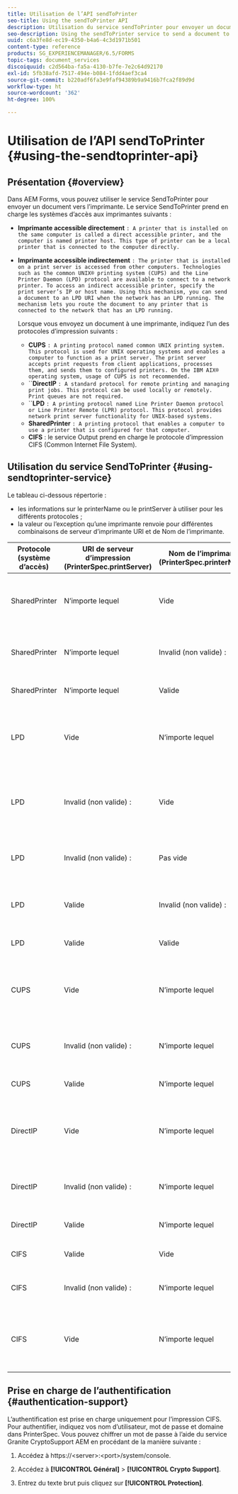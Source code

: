 ```yaml
---
title: Utilisation de l’API sendToPrinter
seo-title: Using the sendToPrinter API
description: Utilisation du service sendToPrinter pour envoyer un document vers l’imprimante.
seo-description: Using the sendToPrinter service to send a document to printer.
uuid: c6a3fe8d-ec19-4350-b4a6-4c3d1971b501
content-type: reference
products: SG_EXPERIENCEMANAGER/6.5/FORMS
topic-tags: document_services
discoiquuid: c2d564ba-fa5a-4130-b7fe-7e2c64d92170
exl-id: 5fb38afd-7517-494e-b084-1fdd4aef3ca4
source-git-commit: b220adf6fa3e9faf94389b9a9416b7fca2f89d9d
workflow-type: ht
source-wordcount: '362'
ht-degree: 100%

---
```


# Utilisation de l’API sendToPrinter {#using-the-sendtoprinter-api}

## Présentation {#overview}

Dans AEM Forms, vous pouvez utiliser le service SendToPrinter pour envoyer un document vers l’imprimante. Le service SendToPrinter prend en charge les systèmes d’accès aux imprimantes suivants :

* **Imprimante accessible directement** `: A printer that is installed on the same computer is called a direct accessible printer, and the computer is named printer host. This type of printer can be a local printer that is connected to the computer directly.`

* **Imprimante accessible indirectement** `: The printer that is installed on a print server is accessed from other computers. Technologies such as the common UNIX® printing system (CUPS) and the Line Printer Daemon (LPD) protocol are available to connect to a network printer. To access an indirect accessible printer, specify the print server’s IP or host name. Using this mechanism, you can send a document to an LPD URI when the network has an LPD running. The mechanism lets you route the document to any printer that is connected to the network that has an LPD running.`

   Lorsque vous envoyez un document à une imprimante, indiquez l’un des protocoles d’impression suivants : 

   * **CUPS** `: A printing protocol named common UNIX printing system. This protocol is used for UNIX operating systems and enables a computer to function as a print server. The print server accepts print requests from client applications, processes them, and sends them to configured printers. On the IBM AIX® operating system, usage of CUPS is not recommended.`
   * ``**DirectIP** `: A standard protocol for remote printing and managing print jobs. This protocol can be used locally or remotely. Print queues are not required.`
   * ``**LPD** `: A printing protocol named Line Printer Daemon protocol or Line Printer Remote (LPR) protocol. This protocol provides network print server functionality for UNIX-based systems.`
   * **SharedPrinter** `: A printing protocol that enables a computer to use a printer that is configured for that computer.`
   * **CIFS** : le service Output prend en charge le protocole d’impression CIFS (Common Internet File System).

## Utilisation du service SendToPrinter {#using-sendtoprinter-service}

Le tableau ci-dessous répertorie :

* les informations sur le printerName ou le printServer à utiliser pour les différents protocoles ;
* la valeur ou l’exception qu’une imprimante renvoie pour différentes combinaisons de serveur d’imprimante URI et de Nom de l’imprimante.

| Protocole (système d’accès) | URI de serveur d’impression (PrinterSpec.printServer) | Nom de l’imprimante (PrinterSpec.printerName) | Résultat |
|--- |--- |--- |--- |
| SharedPrinter | N’importe lequel | Vide | Exception : l’argument requis sPrinterName ne peut pas être vide. |
| SharedPrinter | N’importe lequel | Invalid (non valide) : | Une exception indique que l’imprimante est introuvable. |
| SharedPrinter | N’importe lequel | Valide | Tâche d’impression réussie. |
| LPD | Vide | N’importe lequel | une exception indiquant que l’argument requis sPrintServerUri ne peut pas être vide. |
| LPD | Invalid (non valide) : | Vide | une exception indiquant que l’argument requis sPrinterName ne peut pas être vide. |
| LPD | Invalid (non valide) : | Pas vide | une exception indiquant que sPrintServerUri est introuvable. |
| LPD | Valide | Invalid (non valide) : | une exception indiquant que l’imprimante est introuvable. |
| LPD | Valide | Valide | Tâche d’impression réussie. |
| CUPS | Vide | N’importe lequel | une exception indiquant que l’argument requis sPrintServerUri ne peut pas être vide. |
| CUPS | Invalid (non valide) : | N’importe lequel | une exception indiquant que l’imprimante est introuvable. |
| CUPS | Valide | N’importe lequel | Tâche d’impression réussie. |
| DirectIP | Vide | N’importe lequel | une exception indiquant que l’argument requis sPrintServerUri ne peut pas être vide. |
| DirectIP | Invalid (non valide) : | N’importe lequel | une exception indiquant que l’imprimante est introuvable. |
| DirectIP | Valide | N’importe lequel | Tâche d’impression réussie. |
| CIFS | Valide | Vide | Tâche d’impression réussie. |
| CIFS | Invalid (non valide) : | N’importe lequel | une erreur inconnue lors de l’impression par CIFS. |
| CIFS | Vide | N’importe lequel | une exception indiquant que l’argument requis sPrintServerUri ne peut pas être vide. |

## Prise en charge de l’authentification {#authentication-support}

L’authentification est prise en charge uniquement pour l’impression CIFS. Pour authentifier, indiquez vos nom d’utilisateur, mot de passe et domaine dans PrinterSpec. Vous pouvez chiffrer un mot de passe à l’aide du service Granite CryptoSupport AEM en procédant de la manière suivante :

1. Accédez à https://&lt;server>:&lt;port>/system/console.

1. Accédez à **[!UICONTROL Général]** > **[!UICONTROL Crypto Support]**.

1. Entrez du texte brut puis cliquez sur **[!UICONTROL Protection]**.
